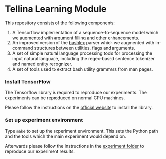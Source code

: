 # Tellina Learning Module

This repository consists of the following components:

1. A Tensorflow implementation of a sequence-to-sequence model which we augmented with argument filling and other enhancements.
2. An improved version of the [bashlex](https://github.com/idank/bashlex) parser which we augmented with in-command structures between utilities, flags and arguments.
3. A set of simple natural language processing tools for processing the input natural language, including the regex-based sentence tokenizer and named entity recognizer.
4. A set of tools used to extract bash utility grammars from man pages.

### Install TensorFlow

The Tensorflow library is required to reproduce our experiments. The experiments can be reproduced on normal CPU machines.

Please follow the instructions on the [official website](https://www.tensorflow.org/versions/r0.9/get_started/os_setup.html) to install the library.

### Set up experiment environment

Type `make` to set up the experiment environment. This sets the Python path and the tools which the main experiment would depend on.

Afterwards please follow the instructions in the [experiment folder](https://github.com/TellinaTool/learning_module/tree/master/experiments) to reproduce our experiment results.
